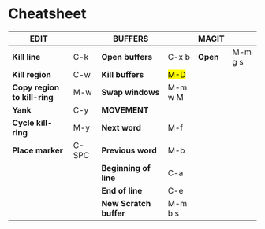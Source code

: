 # Cheatsheet

| **EDIT**                     |       | **BUFFERS**            |                            | **MAGIT** |         |
|------------------------------|-------|------------------------|----------------------------|-----------|---------|
| **Kill line**                | C-k   | **Open buffers**       | C-x b                      | **Open**  | M-m g s |
| **Kill region**              | C-w   | **Kill buffers**       | <Mark buffers to kill> M-D |           |         |
| **Copy region to kill-ring** | M-w   | **Swap windows**       | M-m w M                    |           |         |
| **Yank**                     | C-y   | **MOVEMENT**           |                            |           |         |
| **Cycle kill-ring**          | M-y   | **Next word**          | M-f                        |           |         |
| **Place marker**             | C-SPC | **Previous word**      | M-b                        |           |         |
|                              |       | **Beginning of line**  | C-a                        |           |         |
|                              |       | **End of line**        | C-e                        |           |         |
|                              |       | **New Scratch buffer** | M-m b s                    |           |         |

